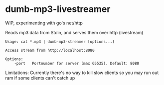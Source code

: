 # dumb-mp3-livestreamer
WIP, experimenting with go's net/http

Reads mp3 data from Stdin, and serves them over http (livestream)

```
Usage: cat *.mp3 | dumb-mp3-streamer [options...]

Access stream from http://localhost:8080

Options:
	-port 	Portnumber for server (max 65535). Default: 8080
```

Limitations: Currently there's no way to kill slow clients so you may run out ram if some clients can't catch up
